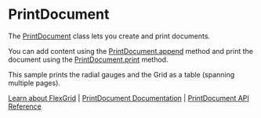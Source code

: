 PrintDocument
=============

The [PrintDocument](https://www.grapecity.com/wijmo/api/classes/wijmo.printdocument.html) class lets you create and print documents.

You can add content using the [PrintDocument.append](https://www.grapecity.com/wijmo/api/classes/wijmo.printdocument.html#append) method and 
print the document using the [PrintDocument.print](https://www.grapecity.com/wijmo/api/classes/wijmo.printdocument.html#print) method.

This sample prints the radial gauges and the Grid as a table
(spanning multiple pages).

[Learn about FlexGrid](https://www.grapecity.com/wijmo/flexgrid-javascript-data-grid) | [PrintDocument Documentation](https://www.grapecity.com/wijmo/docs/Topics/Wijmo/PrintDocument) | [PrintDocument API Reference](https://www.grapecity.com/wijmo/api/classes/wijmo.printdocument.html#print)